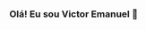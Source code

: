 <!-- ### Olá! Eu sou Victor Emanuel 👋

- 🔭 Hoje, trabalho com front-end
- 🌱 Estou estudando... Tudo o que vejo pela frente haha
- ⚡ Fun fact: ...
-->
### Olá! Eu sou Victor Emanuel 👋

